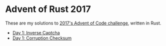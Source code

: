 # Advent of Rust 2017

These are my solutions to [2017's Advent of Code challenge](https://adventofcode.com/2017), written in Rust.

* [Day 1: Inverse Captcha](src/day1/)
* [Day 1: Corruption Checksum](src/day2/)